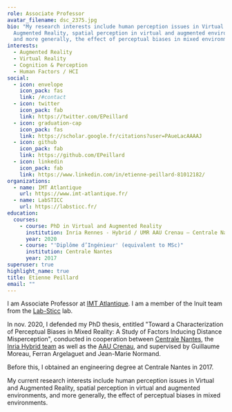 ```yaml
---
role: Associate Professor
avatar_filename: dsc_2375.jpg
bio: "My research interests include human perception issues in Virtual and
  Augmented Reality, spatial perception in virtual and augmented environments,
  and more generally, the effect of perceptual biases in mixed environments. "
interests:
  - Augmented Reality
  - Virtual Reality
  - Cognition & Perception
  - Human Factors / HCI
social:
  - icon: envelope
    icon_pack: fas
    link: /#contact
  - icon: twitter
    icon_pack: fab
    link: https://twitter.com/EPeillard
  - icon: graduation-cap
    icon_pack: fas
    link: https://scholar.google.fr/citations?user=PAueLacAAAAJ
  - icon: github
    icon_pack: fab
    link: https://github.com/EPeillard
  - icon: linkedin
    icon_pack: fab
    link: https://www.linkedin.com/in/etienne-peillard-81012182/
organizations:
  - name: IMT Atlantique
    url: https://www.imt-atlantique.fr/
  - name: LabSTICC
    url: https://labsticc.fr/
education:
  courses:
    - course: PhD in Virtual and Augmented Reality
      institution: Inria Rennes - Hybrid / UMR AAU Crenau – Centrale Nantes
      year: 2020
    - course: "'Diplôme d’Ingénieur' (equivalent to MSc)"
      institution: Centrale Nantes
      year: 2017
superuser: true
highlight_name: true
title: Etienne Peillard
email: ""
---
```

I am Associate Professor at [IMT Atlantique](https://www.google.com/url?q=https%3A%2F%2Fwww.imt-atlantique.fr%2F&sa=D&sntz=1&usg=AOvVaw0gKTTRvjYCCF7mL2xVV29q). I am a member of the Inuit team from the [Lab-Sticc](https://www.google.com/url?q=https%3A%2F%2Fwww.labsticc.fr%2Fen%2Findex%2F&sa=D&sntz=1&usg=AOvVaw2v4hN11If5KKywCyw7QOo1) lab.

In nov. 2020, I defended my PhD thesis, entitled "Toward a Characterization of Perceptual Biases in Mixed Reality: A Study of Factors Inducing Distance Misperception", conducted in cooperation between [Centrale Nantes](https://www.google.com/url?q=https%3A%2F%2Fwww.ec-nantes.fr%2F&sa=D&sntz=1&usg=AOvVaw209FC5ZFHFw4IGxvvYCBcg), the [Inria Hybrid team](https://www.google.com/url?q=https%3A%2F%2Fteam.inria.fr%2Fhybrid%2F&sa=D&sntz=1&usg=AOvVaw0-sW690HZejJidIeN7Kr2Z) as well as the [AAU Crenau](https://www.google.com/url?q=https%3A%2F%2Faau.archi.fr%2F&sa=D&sntz=1&usg=AOvVaw2zm9FNYdxd1MNKOEPyMD-c), and supervised by Guillaume Moreau, Ferran Argelaguet and Jean-Marie Normand.

Before this, I obtained an engineering degree at Centrale Nantes in 2017.

My current research interests include human perception issues in Virtual and Augmented Reality, spatial perception in virtual and augmented environments, and more generally, the effect of perceptual biases in mixed environments.